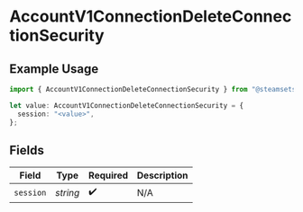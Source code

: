# AccountV1ConnectionDeleteConnectionSecurity

## Example Usage

```typescript
import { AccountV1ConnectionDeleteConnectionSecurity } from "@steamsets/client-ts/models/operations";

let value: AccountV1ConnectionDeleteConnectionSecurity = {
  session: "<value>",
};
```

## Fields

| Field              | Type               | Required           | Description        |
| ------------------ | ------------------ | ------------------ | ------------------ |
| `session`          | *string*           | :heavy_check_mark: | N/A                |